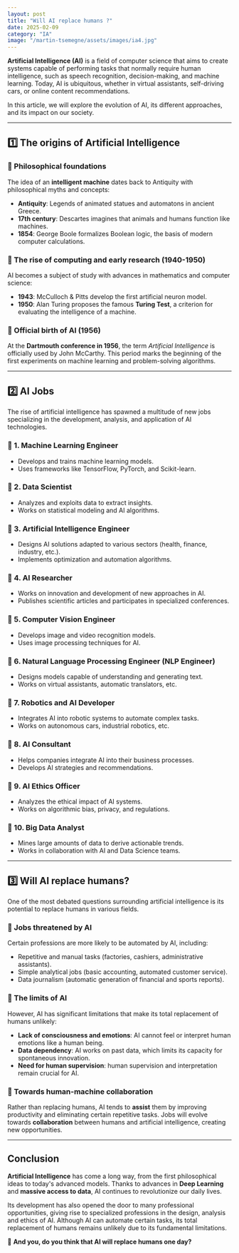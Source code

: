 ```yaml
---
layout: post
title: "Will AI replace humans ?"
date: 2025-02-09
category: "IA"
image: "/martin-tsemegne/assets/images/ia4.jpg"
---
```



**Artificial Intelligence (AI)** is a field of computer science that aims to create systems capable of performing tasks that normally require human intelligence, such as speech recognition, decision-making, and machine learning. Today, AI is ubiquitous, whether in virtual assistants, self-driving cars, or online content recommendations.

In this article, we will explore the evolution of AI, its different approaches, and its impact on our society.

---

## 1️⃣ The origins of Artificial Intelligence

### 📌 Philosophical foundations
The idea of ​​an **intelligent machine** dates back to Antiquity with philosophical myths and concepts:
- **Antiquity**: Legends of animated statues and automatons in ancient Greece.
- **17th century**: Descartes imagines that animals and humans function like machines.
- **1854**: George Boole formalizes Boolean logic, the basis of modern computer calculations.

### 📌 The rise of computing and early research (1940-1950)
AI becomes a subject of study with advances in mathematics and computer science:
- **1943**: McCulloch & Pitts develop the first artificial neuron model.
- **1950**: Alan Turing proposes the famous **Turing Test**, a criterion for evaluating the intelligence of a machine.

### 📌 Official birth of AI (1956)
At the **Dartmouth conference in 1956**, the term *Artificial Intelligence* is officially used by John McCarthy. This period marks the beginning of the first experiments on machine learning and problem-solving algorithms.

---

## 2️⃣ AI Jobs
The rise of artificial intelligence has spawned a multitude of new jobs specializing in the development, analysis, and application of AI technologies.

### 🔹 1. Machine Learning Engineer
- Develops and trains machine learning models.
- Uses frameworks like TensorFlow, PyTorch, and Scikit-learn.

### 🔹 2. Data Scientist
- Analyzes and exploits data to extract insights.
- Works on statistical modeling and AI algorithms.

### 🔹 3. Artificial Intelligence Engineer
- Designs AI solutions adapted to various sectors (health, finance, industry, etc.).
- Implements optimization and automation algorithms.

### 🔹 4. AI Researcher
- Works on innovation and development of new approaches in AI.
- Publishes scientific articles and participates in specialized conferences.

### 🔹 5. Computer Vision Engineer
- Develops image and video recognition models.
- Uses image processing techniques for AI.

### 🔹 6. Natural Language Processing Engineer (NLP Engineer)
- Designs models capable of understanding and generating text.
- Works on virtual assistants, automatic translators, etc.

### 🔹 7. Robotics and AI Developer
- Integrates AI into robotic systems to automate complex tasks.
- Works on autonomous cars, industrial robotics, etc.

### 🔹 8. AI Consultant
- Helps companies integrate AI into their business processes.
- Develops AI strategies and recommendations.

### 🔹 9. AI Ethics Officer
- Analyzes the ethical impact of AI systems.
- Works on algorithmic bias, privacy, and regulations.

### 🔹 10. Big Data Analyst
- Mines large amounts of data to derive actionable trends.
- Works in collaboration with AI and Data Science teams.

---
## 3️⃣ Will AI replace humans?
One of the most debated questions surrounding artificial intelligence is its potential to replace humans in various fields.

### 📌 Jobs threatened by AI
Certain professions are more likely to be automated by AI, including:
- Repetitive and manual tasks (factories, cashiers, administrative assistants).
- Simple analytical jobs (basic accounting, automated customer service).
- Data journalism (automatic generation of financial and sports reports).

### 📌 The limits of AI
However, AI has significant limitations that make its total replacement of humans unlikely:
- **Lack of consciousness and emotions**: AI cannot feel or interpret human emotions like a human being.
- **Data dependency**: AI works on past data, which limits its capacity for spontaneous innovation.
- **Need for human supervision**: human supervision and interpretation remain crucial for AI.

### 📌 Towards human-machine collaboration
Rather than replacing humans, AI tends to **assist** them by improving productivity and eliminating certain repetitive tasks. Jobs will evolve towards **collaboration** between humans and artificial intelligence, creating new opportunities.

---

## Conclusion

**Artificial Intelligence** has come a long way, from the first philosophical ideas to today's advanced models. Thanks to advances in **Deep Learning** and **massive access to data**, AI continues to revolutionize our daily lives.

Its development has also opened the door to many professional opportunities, giving rise to specialized professions in the design, analysis and ethics of AI. Although AI can automate certain tasks, its total replacement of humans remains unlikely due to its fundamental limitations.

📌 **And you, do you think that AI will replace humans one day?**
